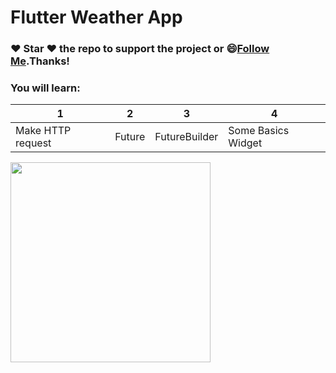 # Flutter Weather App

### :heart: Star :heart: the repo to support the project or :smile:[Follow Me](https://github.com/AyushBherwani1998).Thanks!

### You will learn: 
1 | 2 | 3 | 4 
--- | --- | --- | ---
Make HTTP request | Future | FutureBuilder | Some Basics Widget 



<img src="" width="320"/>
